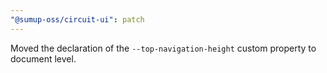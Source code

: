 ```yaml
---
"@sumup-oss/circuit-ui": patch
---
```


Moved the declaration of the `--top-navigation-height` custom property to document level.
